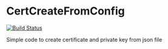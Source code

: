 # CertCreateFromConfig
[![Build Status](https://travis-ci.org/S-N-A/CertCreateFromConfig.svg?branch=master)](https://travis-ci.org/S-N-A/CertCreateFromConfig)


Simple code to create certificate and private key from json file
